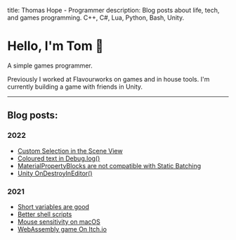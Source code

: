 title: Thomas Hope - Programmer
description: Blog posts about life, tech, and games programming. C++, C#, Lua, Python, Bash, Unity.

# Hello, I'm Tom 👋

A simple games programmer.

Previously I worked at Flavourworks on games and in house tools. I'm currently building a game with friends in Unity.

---

## Blog posts:

### 2022
* [Custom Selection in the Scene View](2022/scene-view-double-click.html)
* [Coloured text in Debug.log()](2022/unity-debug-log.html)
* [MaterialPropertyBlocks are not compatible with Static Batching](2022/mpb-not-working.html)
* [Unity OnDestroyInEditor()](2022/on-destroy-in-editor.html)

<!--
* [Better text navigation keys on macOS](2022/text-navigation.html)
-->

### 2021

* [Short variables are good](2021/short-variables.html)
* [Better shell scripts](2021/better-shell-scripts.html)
* [Mouse sensitivity on macOS](2021/mac-cursor-speed.html)
* [WebAssembly game On Itch.io](2021/itch-io-wasm.html)